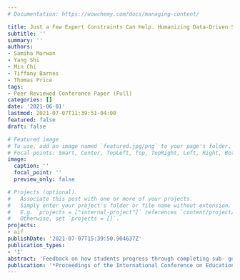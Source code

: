 ```yaml
---
# Documentation: https://wowchemy.com/docs/managing-content/

title: Just a Few Expert Constraints Can Help. Humanizing Data-Driven Subgoal Detection for Novice Programming
subtitle: ''
summary: ''
authors:
- Samiha Marwan
- Yang Shi
- Min Chi
- Tiffany Barnes
- Thomas Price
tags:
- Peer Reviewed Conference Paper (Full)
categories: []
date: '2021-06-01'
lastmod: 2021-07-07T11:39:51-04:00
featured: false
draft: false

# Featured image
# To use, add an image named `featured.jpg/png` to your page's folder.
# Focal points: Smart, Center, TopLeft, Top, TopRight, Left, Right, BottomLeft, Bottom, BottomRight.
image:
  caption: ''
  focal_point: ''
  preview_only: false

# Projects (optional).
#   Associate this post with one or more of your projects.
#   Simply enter your project's folder or file name without extension.
#   E.g. `projects = ["internal-project"]` references `content/project/deep-learning/index.md`.
#   Otherwise, set `projects = []`.
projects:
- aif
publishDate: '2021-07-07T15:39:50.904637Z'
publication_types:
- '1'
abstract: 'Feedback on how students progress through completing sub- goals can improve students’ learning and motivation in programming. Detecting subgoal completion is a challenging task, and most learning environments do so either with expert-authored models or with data-driven models. Both models have advantages that are complementary – expert models encode domain knowledge and achieve reliable detection but require extensive authoring efforts and often cannot capture all students’ possible solution strategies, while data-driven models can be easily scaled but may be less accurate and interpretable. In this paper, we take a step towards achieving the best of both worlds – utilizing a data-driven model that can intelligently detect subgoals in students’ correct solutions, while benefiting from human expertise in editing these data-driven subgoal rules to provide more accurate feedback to students. We compared our hybrid “humanized” subgoal detectors, built from data-driven subgoals modified with expert input, against an existing data-driven approach and baseline supervised learning models. Our results showed that the hybrid model outperformed all other models in terms of overall accuracy and F1-score. Our work advances the challenging task of automated subgoal detection during programming, while laying the groundwork for future hybrid expert-authored/data-driven systems.'
publication: '*Proceedings of the International Conference on Educational Data Mining 2021*'
---
```

